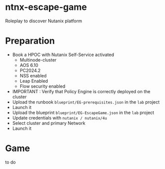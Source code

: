 # ntnx-escape-game
Roleplay to discover Nutanix platform

# Preparation
- Book a HPOC with Nutanix Self-Service activated
    - Multinode-cluster
    - AOS 6.10
    - PC2024.2
    - NSS enabled
    - Leap Enabled
    - Flow security enabled
- IMPORTANT : Verify that Policy Engine is correctly deployed on the cluster
- Upload the runbook  `blueprint/EG-prerequisites.json` in the `lab` project
- Launch it
- Upload the blueprint `blueprint/EG-EscapeGame.json` in the `lab` project
- Update credentials with `nutanix / nutanix/4u`
- Select cluster and primary Network
- Launch it

# Game
to do

